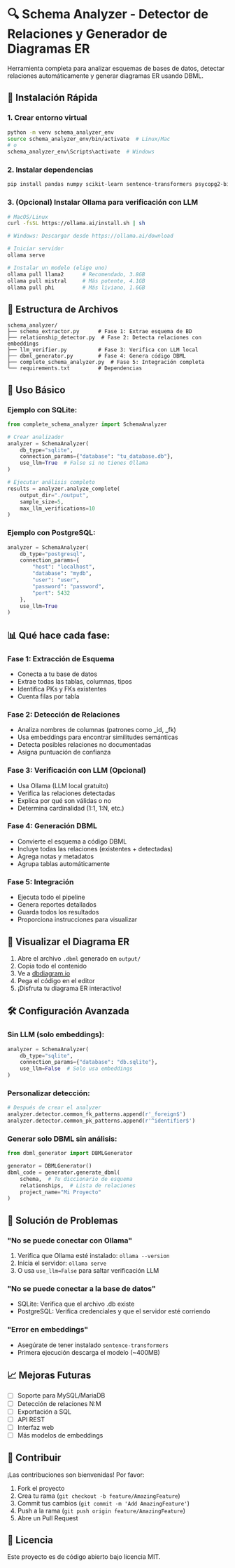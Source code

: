 # 🔍 Schema Analyzer - Detector de Relaciones y Generador de Diagramas ER

Herramienta completa para analizar esquemas de bases de datos, detectar relaciones automáticamente y generar diagramas ER usando DBML.

## 🚀 Instalación Rápida

### 1. Crear entorno virtual
```bash
python -m venv schema_analyzer_env
source schema_analyzer_env/bin/activate  # Linux/Mac
# o
schema_analyzer_env\Scripts\activate  # Windows
```

### 2. Instalar dependencias
```bash
pip install pandas numpy scikit-learn sentence-transformers psycopg2-binary requests tqdm python-dotenv
```

### 3. (Opcional) Instalar Ollama para verificación con LLM
```bash
# MacOS/Linux
curl -fsSL https://ollama.ai/install.sh | sh

# Windows: Descargar desde https://ollama.ai/download

# Iniciar servidor
ollama serve

# Instalar un modelo (elige uno)
ollama pull llama2      # Recomendado, 3.8GB
ollama pull mistral     # Más potente, 4.1GB
ollama pull phi         # Más liviano, 1.6GB
```

## 📁 Estructura de Archivos

```
schema_analyzer/
├── schema_extractor.py      # Fase 1: Extrae esquema de BD
├── relationship_detector.py  # Fase 2: Detecta relaciones con embeddings
├── llm_verifier.py          # Fase 3: Verifica con LLM local
├── dbml_generator.py        # Fase 4: Genera código DBML
├── complete_schema_analyzer.py  # Fase 5: Integración completa
└── requirements.txt         # Dependencias
```

## 🎯 Uso Básico

### Ejemplo con SQLite:
```python
from complete_schema_analyzer import SchemaAnalyzer

# Crear analizador
analyzer = SchemaAnalyzer(
    db_type="sqlite",
    connection_params={"database": "tu_database.db"},
    use_llm=True  # False si no tienes Ollama
)

# Ejecutar análisis completo
results = analyzer.analyze_complete(
    output_dir="./output",
    sample_size=5,
    max_llm_verifications=10
)
```

### Ejemplo con PostgreSQL:
```python
analyzer = SchemaAnalyzer(
    db_type="postgresql",
    connection_params={
        "host": "localhost",
        "database": "mydb",
        "user": "user",
        "password": "password",
        "port": 5432
    },
    use_llm=True
)
```

## 📊 Qué hace cada fase:

### Fase 1: Extracción de Esquema
- Conecta a tu base de datos
- Extrae todas las tablas, columnas, tipos
- Identifica PKs y FKs existentes
- Cuenta filas por tabla

### Fase 2: Detección de Relaciones
- Analiza nombres de columnas (patrones como _id, _fk)
- Usa embeddings para encontrar similitudes semánticas
- Detecta posibles relaciones no documentadas
- Asigna puntuación de confianza

### Fase 3: Verificación con LLM (Opcional)
- Usa Ollama (LLM local gratuito)
- Verifica las relaciones detectadas
- Explica por qué son válidas o no
- Determina cardinalidad (1:1, 1:N, etc.)

### Fase 4: Generación DBML
- Convierte el esquema a código DBML
- Incluye todas las relaciones (existentes + detectadas)
- Agrega notas y metadatos
- Agrupa tablas automáticamente

### Fase 5: Integración
- Ejecuta todo el pipeline
- Genera reportes detallados
- Guarda todos los resultados
- Proporciona instrucciones para visualizar

## 🎨 Visualizar el Diagrama ER

1. Abre el archivo `.dbml` generado en `output/`
2. Copia todo el contenido
3. Ve a [dbdiagram.io](https://dbdiagram.io/d)
4. Pega el código en el editor
5. ¡Disfruta tu diagrama ER interactivo!

## 🛠️ Configuración Avanzada

### Sin LLM (solo embeddings):
```python
analyzer = SchemaAnalyzer(
    db_type="sqlite",
    connection_params={"database": "db.sqlite"},
    use_llm=False  # Solo usa embeddings
)
```

### Personalizar detección:
```python
# Después de crear el analyzer
analyzer.detector.common_fk_patterns.append(r'_foreign$')
analyzer.detector.common_pk_patterns.append(r'^identifier$')
```

### Generar solo DBML sin análisis:
```python
from dbml_generator import DBMLGenerator

generator = DBMLGenerator()
dbml_code = generator.generate_dbml(
    schema,  # Tu diccionario de esquema
    relationships,  # Lista de relaciones
    project_name="Mi Proyecto"
)
```

## 🐛 Solución de Problemas

### "No se puede conectar con Ollama"
1. Verifica que Ollama esté instalado: `ollama --version`
2. Inicia el servidor: `ollama serve`
3. O usa `use_llm=False` para saltar verificación LLM

### "No se puede conectar a la base de datos"
- SQLite: Verifica que el archivo .db existe
- PostgreSQL: Verifica credenciales y que el servidor esté corriendo

### "Error en embeddings"
- Asegúrate de tener instalado `sentence-transformers`
- Primera ejecución descarga el modelo (~400MB)

## 📈 Mejoras Futuras

- [ ] Soporte para MySQL/MariaDB
- [ ] Detección de relaciones N:M
- [ ] Exportación a SQL
- [ ] API REST
- [ ] Interfaz web
- [ ] Más modelos de embeddings

## 🤝 Contribuir

¡Las contribuciones son bienvenidas! Por favor:
1. Fork el proyecto
2. Crea tu rama (`git checkout -b feature/AmazingFeature`)
3. Commit tus cambios (`git commit -m 'Add AmazingFeature'`)
4. Push a la rama (`git push origin feature/AmazingFeature`)
5. Abre un Pull Request

## 📝 Licencia

Este proyecto es de código abierto bajo licencia MIT.